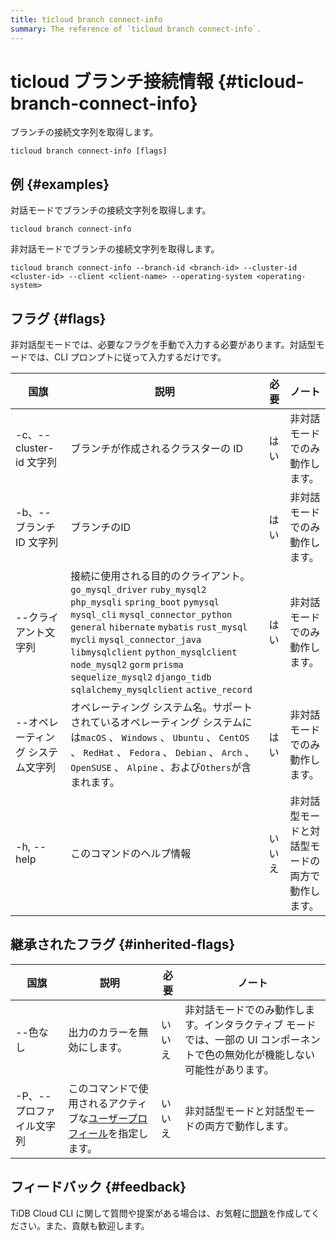 ```yaml
---
title: ticloud branch connect-info
summary: The reference of `ticloud branch connect-info`.
---
```


# ticloud ブランチ接続情報 {#ticloud-branch-connect-info}

ブランチの接続文字列を取得します。

```shell
ticloud branch connect-info [flags]
```

## 例 {#examples}

対話モードでブランチの接続文字列を取得します。

```shell
ticloud branch connect-info
```

非対話モードでブランチの接続文字列を取得します。

```shell
ticloud branch connect-info --branch-id <branch-id> --cluster-id <cluster-id> --client <client-name> --operating-system <operating-system>
```

## フラグ {#flags}

非対話型モードでは、必要なフラグを手動で入力する必要があります。対話型モードでは、CLI プロンプトに従って入力するだけです。

| 国旗                  | 説明                                                                                                                                                                                                                                                                                                                                                     | 必要  | ノート                      |
| ------------------- | ------------------------------------------------------------------------------------------------------------------------------------------------------------------------------------------------------------------------------------------------------------------------------------------------------------------------------------------------------ | --- | ------------------------ |
| -c、--cluster-id 文字列 | ブランチが作成されるクラスターの ID                                                                                                                                                                                                                                                                                                                                    | はい  | 非対話モードでのみ動作します。          |
| -b、--ブランチ ID 文字列    | ブランチのID                                                                                                                                                                                                                                                                                                                                                | はい  | 非対話モードでのみ動作します。          |
| --クライアント文字列         | 接続に使用される目的のクライアント。 `go_mysql_driver` `ruby_mysql2` `php_mysqli` `spring_boot` `pymysql` `mysql_cli` `mysql_connector_python` `general` `hibernate` `mybatis` `rust_mysql` `mycli` `mysql_connector_java` `libmysqlclient` `python_mysqlclient` `node_mysql2` `gorm` `prisma` `sequelize_mysql2` `django_tidb` `sqlalchemy_mysqlclient` `active_record` | はい  | 非対話モードでのみ動作します。          |
| --オペレーティング システム文字列  | オペレーティング システム名。サポートされているオペレーティング システムには`macOS` 、 `Windows` 、 `Ubuntu` 、 `CentOS` 、 `RedHat` 、 `Fedora` 、 `Debian` 、 `Arch` 、 `OpenSUSE` 、 `Alpine` 、および`Others`が含まれます。                                                                                                                                                                                 | はい  | 非対話モードでのみ動作します。          |
| -h, --help          | このコマンドのヘルプ情報                                                                                                                                                                                                                                                                                                                                           | いいえ | 非対話型モードと対話型モードの両方で動作します。 |

## 継承されたフラグ {#inherited-flags}

| 国旗             | 説明                                                                               | 必要  | ノート                                                               |
| -------------- | -------------------------------------------------------------------------------- | --- | ----------------------------------------------------------------- |
| --色なし          | 出力のカラーを無効にします。                                                                   | いいえ | 非対話モードでのみ動作します。インタラクティブ モードでは、一部の UI コンポーネントで色の無効化が機能しない可能性があります。 |
| -P、--プロファイル文字列 | このコマンドで使用されるアクティブな[ユーザープロフィール](/tidb-cloud/cli-reference.md#user-profile)を指定します。 | いいえ | 非対話型モードと対話型モードの両方で動作します。                                          |

## フィードバック {#feedback}

TiDB Cloud CLI に関して質問や提案がある場合は、お気軽に[問題](https://github.com/tidbcloud/tidbcloud-cli/issues/new/choose)を作成してください。また、貢献も歓迎します。
